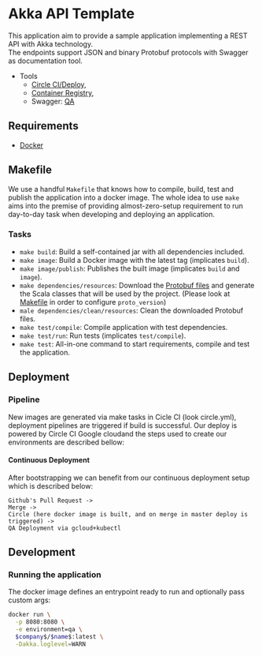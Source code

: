 # Akka API Template

This application aim to provide a sample application implementing a REST API with Akka technology.  
The endpoints support JSON and binary Protobuf protocols with Swagger as documentation tool.  


- Tools
  - [Circle CI/Deploy](https://circleci.com/gh/$company$/$name$),
  - [Container Registry](https://console.cloud.google.com/kubernetes/images/tags/api?location=US&project=$name$&authuser=1),
  - Swagger: [QA](http://localhost:9090/api-docs/)

## Requirements

- [Docker](https://docs.docker.com/engine/installation/)

## Makefile

We use a handful `Makefile` that knows how to compile, build, test and publish the application into a docker
image. The whole idea to use `make` aims into the premise of providing almost-zero-setup requirement to run
day-to-day task when developing and deploying an application.

### Tasks

- `make build`: Build a self-contained jar with all dependencies included.
- `make image`: Build a Docker image with the latest tag (implicates `build`).
- `make image/publish`: Publishes the built image (implicates `build` and `image`).
- `make dependencies/resources`: Download the [Protobuf files](https://github.com/$company$/$name$-resources) and generate the Scala classes that will be used by the project. (Please look at [Makefile](https://github.com/$company$/$name$/blob/master/Makefile) in order to configure `proto_version`)
- `male dependencies/clean/resources`: Clean the downloaded Protobuf files.
- `make test/compile`: Compile application with test dependencies.
- `make test/run`: Run tests (implicates `test/compile`).
- `make test`: All-in-one command to start requirements, compile and test the application.

## Deployment

### Pipeline

New images are generated via make tasks in Cicle CI (look circle.yml), deployment pipelines are triggered if
build is successful. Our deploy is powered by Circle CI Google cloudand the steps
used to create our environments are described bellow:

#### Continuous Deployment

After bootstrapping we can benefit from our continuous deployment setup which is described below:

```
Github's Pull Request ->
Merge ->
Circle (here docker image is built, and on merge in master deploy is triggered) ->
QA Deployment via gcloud+kubectl
```


## Development

### Running the application

The docker image defines an entrypoint ready to run and optionally pass custom args:

```sh
docker run \
  -p 8080:8080 \
  -e environment=qa \
  $company$/$name$:latest \
  -Dakka.loglevel=WARN
```
